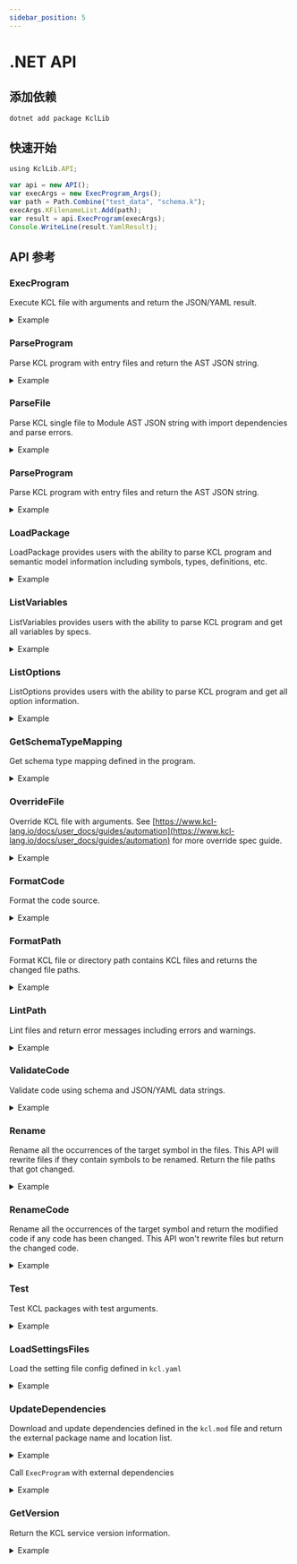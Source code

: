 ```yaml
---
sidebar_position: 5
---
```


# .NET API

## 添加依赖

```shell
dotnet add package KclLib
```

## 快速开始

```typescript
using KclLib.API;

var api = new API();
var execArgs = new ExecProgram_Args();
var path = Path.Combine("test_data", "schema.k");
execArgs.KFilenameList.Add(path);
var result = api.ExecProgram(execArgs);
Console.WriteLine(result.YamlResult);
```

## API 参考

### ExecProgram

Execute KCL file with arguments and return the JSON/YAML result.

<details><summary>Example</summary>
<p>

The content of `schema.k` is

```python
schema AppConfig:
    replicas: int

app: AppConfig {
    replicas: 2
}
```

C# Code

```csharp
using KclLib.API;

var execArgs = new ExecProgram_Args();
var path = "schema.k"
execArgs.KFilenameList.Add(path);
var result = new API().ExecProgram(execArgs);
```

</p>
</details>

### ParseProgram

Parse KCL program with entry files and return the AST JSON string.

<details><summary>Example</summary>
<p>

The content of `schema.k` is

```python
schema AppConfig:
    replicas: int

app: AppConfig {
    replicas: 2
}
```

C# Code

```csharp
using KclLib.API;

var path = "schema.k"
var args = new ParseProgram_Args();
args.Paths.Add(path);
var result = new API().ParseProgram(args);
```

</p>
</details>

### ParseFile

Parse KCL single file to Module AST JSON string with import dependencies and parse errors.

<details><summary>Example</summary>
<p>

The content of `schema.k` is

```python
schema AppConfig:
    replicas: int

app: AppConfig {
    replicas: 2
}
```

C# Code

```csharp
using KclLib.API;

var path = "schema.k"
var args = new ParseFile_Args { Path = path };
var result = new API().ParseFile(args);
```

</p>
</details>

### ParseProgram

Parse KCL program with entry files and return the AST JSON string.

<details><summary>Example</summary>
<p>

The content of `schema.k` is

```python
schema AppConfig:
    replicas: int

app: AppConfig {
    replicas: 2
}
```

C# Code

```csharp
using KclLib.API;

var path = "schema.k";
var args = new ParseProgram_Args();
args.Paths.Add(path);
var result = new API().ListOptions(args);
```

</p>
</details>

### LoadPackage

LoadPackage provides users with the ability to parse KCL program and semantic model information including symbols, types, definitions, etc.

<details><summary>Example</summary>
<p>

The content of `schema.k` is

```python
schema AppConfig:
    replicas: int

app: AppConfig {
    replicas: 2
}
```

C# Code

```csharp
using KclLib.API;

var path = "schema.k";
var args = new LoadPackage_Args();
args.ResolveAst = true;
args.ParseArgs = new ParseProgram_Args();
args.ParseArgs.Paths.Add(path);
var result = new API().LoadPackage(args);
```

</p>
</details>

### ListVariables

ListVariables provides users with the ability to parse KCL program and get all variables by specs.

<details><summary>Example</summary>
<p>

The content of `schema.k` is

```python
schema AppConfig:
    replicas: int

app: AppConfig {
    replicas: 2
}
```

C# Code

```csharp
using KclLib.API;

var api = new API();
var args = new ListVariables_Args();
var path = "schema.k";
args.Files.Add(path);
var result = api.ListVariables(args);
```

</p>
</details>

### ListOptions

ListOptions provides users with the ability to parse KCL program and get all option information.

<details><summary>Example</summary>
<p>

The content of `options.k` is

```python
a = option("key1")
b = option("key2", required=True)
c = {
    metadata.key = option("metadata-key")
}
```

C# Code

```csharp
using KclLib.API;

var path = "options.k";
var args = new ParseProgram_Args();
args.Paths.Add(path);
var result = new API().ListOptions(args);
```

</p>
</details>

### GetSchemaTypeMapping

Get schema type mapping defined in the program.

<details><summary>Example</summary>
<p>

The content of `schema.k` is

```python
schema AppConfig:
    replicas: int

app: AppConfig {
    replicas: 2
}
```

C# Code

```csharp
using KclLib.API;

var path = "schema.k";
var execArgs = new ExecProgram_Args();
execArgs.KFilenameList.Add(path);
var args = new GetSchemaTypeMapping_Args();
args.ExecArgs = execArgs;
var result = new API().GetSchemaTypeMapping(args);
```

</p>
</details>

### OverrideFile

Override KCL file with arguments. See [https://www.kcl-lang.io/docs/user_docs/guides/automation](https://www.kcl-lang.io/docs/user_docs/guides/automation) for more override spec guide.

<details><summary>Example</summary>
<p>

The content of `main.k` is

```python
a = 1

b = {
    "a": 1
    "b": 2
}
```

C# Code

```csharp
using KclLib.API;

var args = new OverrideFile_Args
{
    File = "main.k",
};
args.Specs.Add("b.a=2");
var result = new API().OverrideFile(args);
```

</p>
</details>

### FormatCode

Format the code source.

<details><summary>Example</summary>
<p>

C# Code

```csharp
using KclLib.API;

string sourceCode = "schema Person:\n" + "    name:   str\n" + "    age:    int\n" + "    check:\n"
    + "        0 <   age <   120\n";
string expectedFormattedCode = "schema Person:\n" + "    name: str\n" + "    age: int\n\n" + "    check:\n"
    + "        0 < age < 120\n\n";
var api = new API();
var args = new FormatCode_Args();
args.Source = sourceCode;
var result = api.FormatCode(args);
```

</p>
</details>

### FormatPath

Format KCL file or directory path contains KCL files and returns the changed file paths.

<details><summary>Example</summary>
<p>

The content of `format_path.k` is

```python
schema Person:
    name:   str
    age:    int

    check:
        0 <   age <   120
```

C# Code

```csharp
using KclLib.API;

var api = new API();
var args = new FormatPath_Args();
var path = "format_path.k";
args.Path = path;
var result = api.FormatPath(args);
```

</p>
</details>

### LintPath

Lint files and return error messages including errors and warnings.

<details><summary>Example</summary>
<p>

The content of `lint_path.k` is

```python
import math

a = 1
```

C# Code

```csharp
using KclLib.API;

var path = "lint_path.k"
var args = new LintPath_Args();
args.Paths.Add(path);
var result = new API().LintPath(args);
bool foundWarning = result.Results.Any(warning => warning.Contains("Module 'math' imported but unused"));
```

</p>
</details>

### ValidateCode

Validate code using schema and JSON/YAML data strings.

<details><summary>Example</summary>
<p>

C# Code

```csharp
using KclLib.API;

string code = @"
schema Person:
    name: str
    age: int
    check:
        0 < age < 120
";
string data = "{\"name\": \"Alice\", \"age\": 10}";
var args = new ValidateCode_Args
{
    Code = code,
    Data = data,
    Format = "json"
};
var result = new API().ValidateCode(args);
```

</p>
</details>

### Rename

Rename all the occurrences of the target symbol in the files. This API will rewrite files if they contain symbols to be renamed. Return the file paths that got changed.

<details><summary>Example</summary>
<p>

The content of `main.k` is

```python
a = 1
b = a
```

C# Code

```csharp
using KclLib.API;

Rename_Args args = Rename_Args.newBuilder().setPackageRoot(".").setSymbolPath("a")
        .addFilePaths("main.k").setNewName("a2").build();
API apiInstance = new API();
Rename_Result result = apiInstance.rename(args);
```

</p>
</details>

### RenameCode

Rename all the occurrences of the target symbol and return the modified code if any code has been changed. This API won't rewrite files but return the changed code.

<details><summary>Example</summary>
<p>

C# Code

```csharp
using KclLib.API;

var args = new RenameCode_Args
{
    PackageRoot = "/mock/path",
    SymbolPath = "a",
    SourceCodes = { { "/mock/path/main.k", "a = 1\nb = a" } },
    NewName = "a2"
};
var result = new API().RenameCode(args);
```

</p>
</details>

### Test

Test KCL packages with test arguments.

<details><summary>Example</summary>
<p>

C# Code

```csharp
using KclLib.API;

var pkg = Path.Combine(parentDirectory, "test_data", "testing");
var args = new Test_Args();
args.PkgList.Add(pkg + "/...");
var result = new API().Test(args);
```

</p>
</details>

### LoadSettingsFiles

Load the setting file config defined in `kcl.yaml`

<details><summary>Example</summary>
<p>

The content of `kcl.yaml` is

```yaml
kcl_cli_configs:
  strict_range_check: true
kcl_options:
  - key: key
    value: value
```

C# Code

```csharp
using KclLib.API;

var workDir = ".";
var settingsFile = "kcl.yaml";
var args = new LoadSettingsFiles_Args
{
    WorkDir = workDir,
};
args.Files.Add(settingsFile);
var result = new API().LoadSettingsFiles(args);
```

</p>
</details>

### UpdateDependencies

Download and update dependencies defined in the `kcl.mod` file and return the external package name and location list.

<details><summary>Example</summary>
<p>

The content of `module/kcl.mod` is

```yaml
[package]
name = "mod_update"
edition = "0.0.1"
version = "0.0.1"

[dependencies]
helloworld = { oci = "oci://ghcr.io/kcl-lang/helloworld", tag = "0.1.0" }
flask = { git = "https://github.com/kcl-lang/flask-demo-kcl-manifests", commit = "ade147b" }
```

C# Code

```csharp
using KclLib.API;

var manifestPath = "module";
var args = new UpdateDependencies_Args { ManifestPath = manifestPath };
var result = new API().UpdateDependencies(args);
```

</p>
</details>

Call `ExecProgram` with external dependencies

<details><summary>Example</summary>
<p>

The content of `module/kcl.mod` is

```yaml
[package]
name = "mod_update"
edition = "0.0.1"
version = "0.0.1"

[dependencies]
helloworld = { oci = "oci://ghcr.io/kcl-lang/helloworld", tag = "0.1.0" }
flask = { git = "https://github.com/kcl-lang/flask-demo-kcl-manifests", commit = "ade147b" }
```

The content of `module/main.k` is

```python
import helloworld
import flask

a = helloworld.The_first_kcl_program
```

C# Code

```csharp
using KclLib.API;

API api = new API();

var manifestPath = "module";
var testFile = Path.Combine(manifestPath, "main.k");
var updateArgs = new UpdateDependencies_Args { ManifestPath = manifestPath };
var depResult = new API().UpdateDependencies(updateArgs);
var execArgs = new ExecProgram_Args();
execArgs.KFilenameList.Add(testFile);
execArgs.ExternalPkgs.AddRange(depResult.ExternalPkgs);
var execResult = new API().ExecProgram(execArgs);
```

</p>
</details>

### GetVersion

Return the KCL service version information.

<details><summary>Example</summary>
<p>

C# Code

```csharp
using KclLib.API;

var result = new API().GetVersion(new GetVersion_Args());
```

</p>
</details>
